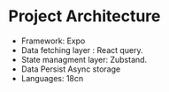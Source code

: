 # Project Architecture

- Framework: Expo
- Data fetching layer : React query.
- State managment layer: Zubstand.
- Data Persist Async storage
- Languages: 18cn
